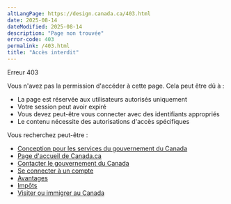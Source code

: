 ```yaml
---
altLangPage: https://design.canada.ca/403.html
date: 2025-08-14
dateModified: 2025-08-14
description: "Page non trouvée"
error-code: 403
permalink: /403.html
title: "Accès interdit"
---
```


<p class="label label-danger">Erreur 403</p>
<p>Vous n'avez pas la permission d'accéder à cette page. Cela peut être dû à&nbsp;:</p>
<ul>
  <li>La page est réservée aux utilisateurs autorisés uniquement</li>
  <li>Votre session peut avoir expiré</li>
  <li>Vous devez peut-être vous connecter avec des identifiants appropriés</li>
  <li>Le contenu nécessite des autorisations d'accès spécifiques</li>
</ul>
<p>Vous recherchez peut-être&nbsp;:</p>
<ul>
  <li><a href="https://design.canada.ca/">Conception pour les services du gouvernement du Canada</a></li>
  <li><a href="https://www.canada.ca/en/">Page d'accueil de Canada.ca</a></li>
  <li><a href="https://www.canada.ca/en/">Contacter le gouvernement du Canada</a></li>
  <li><a href="https://www.canada.ca/en/">Se connecter à un compte</a></li>
  <li><a href="https://www.canada.ca/en/">Avantages</a></li>
  <li><a href="https://www.canada.ca/en/">Impôts</a></li>
  <li><a href="https://www.canada.ca/en/">Visiter ou immigrer au Canada</a></li>
</ul>
